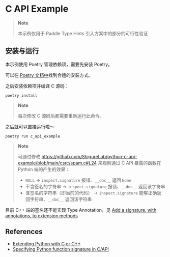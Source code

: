 # C API Example

> **Note**
>
> 本示例仅用于 Paddle Type Hints 引入方案中的部分的可行性验证

## 安装与运行

本示例使用 Poetry 管理依赖项，需要先安装 Poetry。

可以在 [Poetry 文档中](https://python-poetry.org/docs/#installation)找到合适的安装方式。

之后安装依赖项并编译 C 源码：

```bash
poetry install
```

> **Note**
>
> 每次修改 C 源码后都需要重新运行此命令。

之后就可以直接运行啦～

```bash
poetry run c_api_example
```

> **Note**
>
> 可通过修改 <https://github.com/ShigureLab/python-c-api-example/blob/main/csrc/spam.c#L24> 来观察通过 C API 暴露的函数在 Python 端的产生的效果：
>
> - `NULL` -> `inspect.signature` 报错、`__doc__` 返回 `None`
> - 不含签名的字符串 -> `inspect.signature` 报错、`__doc__` 返回该字符串
> - 含签名的字符串（即当前的代码） -> `inspect.signature` 能够正确返回字符串、`__doc__` 返回该字符串

目前 C++ 端的签名还不能实现 Type Annotation，见 [Add a signature, with annotations, to extension methods](https://stackoverflow.com/questions/50537407/add-a-signature-with-annotations-to-extension-methods/50763175#50763175)

## References

- [Extending Python with C or C++](https://docs.python.org/3/extending/extending.html)
- [Specifying Python function signature in C/API](https://stackoverflow.com/questions/38818400/specifying-python-function-signature-in-c-api)
